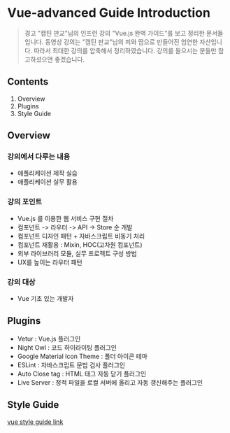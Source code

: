 Vue-advanced Guide Introduction
=============================

> 경고
"캡틴 판교"님의 인프런 강의 "Vue.js 완벽 가이드"를 보고 정리한 문서들입니다. 동영상 강의는 "캡틴 판교"님의 피와 땀으로 만들어진 엄연한 자산입니다. 따라서 최대한 강의를 압축해서 정리하였습니다. 강의를 들으시는 분들만 참고하셨으면 좋겠습니다.

Contents
------------
1. Overview
2. Plugins
3. Style Guide

Overview
---------

### 강의에서 다루는 내용

* 애플리케이션 제작 실습
* 애플리케이션 실무 활용

### 강의 포인트

* Vue.js 를 이용한 웹 서비스 구현 절차
* 컴포넌트 -> 라우터 -> API -> Store 순 개발
* 컴포넌트 디자인 패턴 + 자바스크립트 비동기 처리
* 컴포넌트 재활용 : Mixin, HOC(고차원 컴포넌트)
* 외부 라이브러리 모듈, 실무 프로젝트 구성 방법
* UX를 높이는 라우터 패턴

### 강의 대상

* Vue 기초 있는 개발자

Plugins
---------

* Vetur : Vue.js 플러그인
* Night Owl : 코드 하이라이팅 플러그인
* Google Material Icon Theme : 폴더 아이콘 테마
* ESLint : 자바스크립트 문법 검사 플러그인
* Auto Close tag : HTML 태그 자동 닫기 플러그인
* Live Server : 정적 파일을 로컬 서버에 올리고 자동 갱신해주는 플러그인

Style Guide
---------

[vue style guide link](https://vuejs.org/v2/style-guide/)
